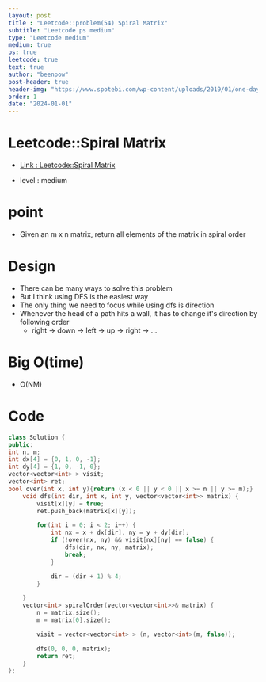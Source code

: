 ```yaml
---
layout: post
title : "Leetcode::problem(54) Spiral Matrix"
subtitle: "Leetcode ps medium"
type: "Leetcode medium"
medium: true
ps: true
leetcode: true
text: true
author: "beenpow"
post-header: true
header-img: "https://www.spotebi.com/wp-content/uploads/2019/01/one-day-day-one-workout-motivation-spotebi.jpg"
order: 1
date: "2024-01-01"
---
```


# Leetcode::Spiral Matrix
- [Link : Leetcode::Spiral Matrix](https://leetcode.com/problems/spiral-matrix/description/)

- level : medium

# point
- Given an m x n matrix, return all elements of the matrix in spiral order

# Design
- There can be many ways to solve this problem
- But I think using DFS is the easiest way
- The only thing we need to focus while using dfs is direction
- Whenever the head of a path hits a wall, it has to change it's direction by following order
  - right -> down -> left -> up -> right -> ...


# Big O(time)
- O(NM)

# Code

```cpp
class Solution {
public:
int n, m;
int dx[4] = {0, 1, 0, -1};
int dy[4] = {1, 0, -1, 0};
vector<vector<int> > visit;
vector<int> ret;
bool over(int x, int y){return (x < 0 || y < 0 || x >= n || y >= m);}
    void dfs(int dir, int x, int y, vector<vector<int>> matrix) {
        visit[x][y] = true;
        ret.push_back(matrix[x][y]);

        for(int i = 0; i < 2; i++) {
            int nx = x + dx[dir], ny = y + dy[dir];
            if (!over(nx, ny) && visit[nx][ny] == false) {
                dfs(dir, nx, ny, matrix);
                break;
            }

            dir = (dir + 1) % 4;
        }

    }
    vector<int> spiralOrder(vector<vector<int>>& matrix) {
        n = matrix.size();
        m = matrix[0].size();

        visit = vector<vector<int> > (n, vector<int>(m, false));

        dfs(0, 0, 0, matrix);
        return ret;
    }
};
```
